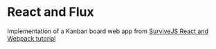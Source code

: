 # React and Flux

Implementation of a Kanban board web app from [SurviveJS React and Webpack tutorial](http://survivejs.com/webpack_react/react_and_flux/)
